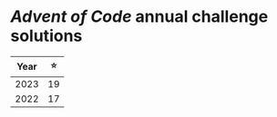 # *Advent of Code* annual challenge solutions
| Year |  ⭐  |
| ---- | ---- |
| 2023 |  19  |
| 2022 |  17  |
